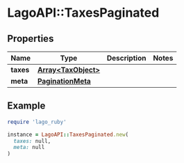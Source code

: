 # LagoAPI::TaxesPaginated

## Properties

| Name | Type | Description | Notes |
| ---- | ---- | ----------- | ----- |
| **taxes** | [**Array&lt;TaxObject&gt;**](TaxObject.md) |  |  |
| **meta** | [**PaginationMeta**](PaginationMeta.md) |  |  |

## Example

```ruby
require 'lago_ruby'

instance = LagoAPI::TaxesPaginated.new(
  taxes: null,
  meta: null
)
```

